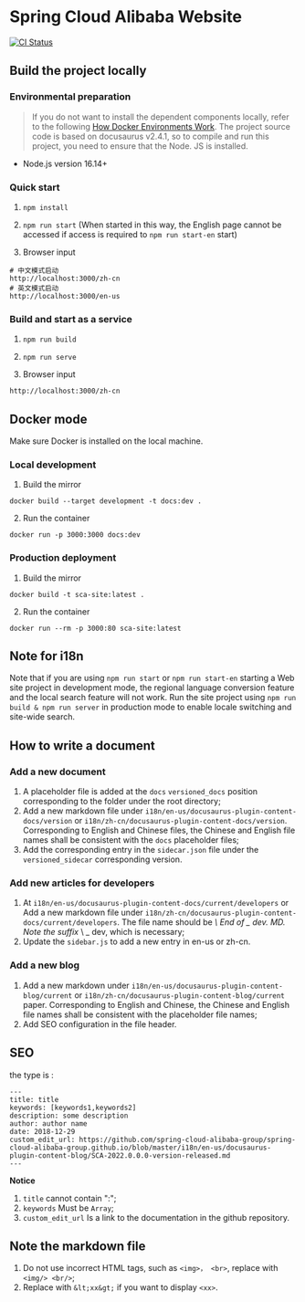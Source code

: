 # Spring Cloud Alibaba Website

[![CI Status](https://github.com/spring-cloud-alibaba-group/spring-cloud-alibaba-group.github.io/workflows/sca.aliyun.com%20deploy/badge.svg)](https://github.com/spring-cloud-alibaba-group/spring-cloud-alibaba-group.github.io/actions)

## Build the project locally

### Environmental preparation

> If you do not want to install the dependent components locally, refer to the following [How Docker Environments Work](#docker-mode).
> The project source code is based on docusaurus v2.4.1, so to compile and run this project, you need to ensure that the Node. JS is installed.

- Node.js version 16.14+

### Quick start

1. `npm install`

2. `npm run start` (When started in this way, the English page cannot be accessed if access is required to `npm run start-en` start)

3. Browser input

```shell
# 中文模式启动
http://localhost:3000/zh-cn
# 英文模式启动
http://localhost:3000/en-us
```

### Build and start as a service

1. `npm run build`

2. `npm run serve`

3. Browser input

```shell
http://localhost:3000/zh-cn
```

## Docker mode

Make sure Docker is installed on the local machine.

### Local development

1. Build the mirror

```shell
docker build --target development -t docs:dev .
```

2. Run the container

```shell
docker run -p 3000:3000 docs:dev
```

### Production deployment

1. Build the mirror

```shell
docker build -t sca-site:latest .
```

2. Run the container

```shell
docker run --rm -p 3000:80 sca-site:latest
```

## Note for i18n

Note that if you are using `npm run start` or `npm run start-en` starting a Web site project in development mode, the regional language conversion feature and the local search feature will not work. Run the site project using `npm run build & npm run server` in production mode to enable locale switching and site-wide search.

## How to write a document

### Add a new document

1. A placeholder file is added at the `docs` `versioned_docs` position corresponding to the folder under the root directory;
2. Add a new markdown file under `i18n/en-us/docusaurus-plugin-content-docs/version` or `i18n/zh-cn/docusaurus-plugin-content-docs/version`. Corresponding to English and Chinese files, the Chinese and English file names shall be consistent with the `docs` placeholder files;
3. Add the corresponding entry in the `sidecar.json` file under the `versioned_sidecar` corresponding version.

### Add new articles for developers

1. At `i18n/en-us/docusaurus-plugin-content-docs/current/developers` or Add a new markdown file under `i18n/zh-cn/docusaurus-plugin-content-docs/current/developers`. The file name should be *\ End of _ dev. MD. Note the suffix* \ _ dev, which is necessary;
2. Update the `sidebar.js` to add a new entry in en-us or zh-cn.

### Add a new blog

1. Add a new markdown under `i18n/en-us/docusaurus-plugin-content-blog/current` or `i18n/zh-cn/docusaurus-plugin-content-blog/current` paper. Corresponding to English and Chinese, the Chinese and English file names shall be consistent with the placeholder file names;
2. Add SEO configuration in the file header.

## SEO

the type is :

```markdwon
---
title: title
keywords: [keywords1,keywords2]
description: some description
author: author name
date: 2018-12-29
custom_edit_url: https://github.com/spring-cloud-alibaba-group/spring-cloud-alibaba-group.github.io/blob/master/i18n/en-us/docusaurus-plugin-content-blog/SCA-2022.0.0.0-version-released.md
---
```

**Notice**

1. `title` cannot contain ":";
2. `keywords` Must be `Array`;
3. `custom_edit_url` Is a link to the documentation in the github repository.

## Note the markdown file

1. Do not use incorrect HTML tags, such as `<img>， <br>`, replace with `<img/> <br/>`;
2. Replace with `&lt;xx&gt;` if you want to display `<xx>`.
